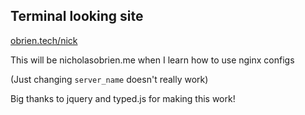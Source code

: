 Terminal looking site
---

[obrien.tech/nick](http://obrien.tech/nick)

This will be nicholasobrien.me when I learn how to use nginx configs

(Just changing ```server_name``` doesn't really work)

Big thanks to jquery and typed.js for making this work!
